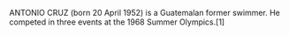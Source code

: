 ANTONIO CRUZ (born 20 April 1952) is a Guatemalan former swimmer. He competed in three events at the 1968 Summer Olympics.[1]
